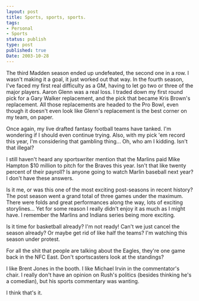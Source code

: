 ```yaml
---
layout: post
title: Sports, sports, sports.
tags:
- Personal
- Sports
status: publish
type: post
published: true
Date: 2003-10-28
---
```

The third Madden season ended up undefeated, the second one in a row.  I wasn't making it a goal, it just worked out that way.  In the fourth season, I've faced my first real difficulty as a GM, having to let go two or three of the major players.  Aaron Glenn was a real loss.  I traded down my first round pick for a Gary Walker replacement, and the pick that became Kris Brown's replacement.  All those replacements are headed to the Pro Bowl, even though it doesn't even look like Glenn's replacement is the best corner on my team, on paper.

Once again, my live drafted fantasy football teams have tanked.  I'm wondering if I should even continue trying.  Also, with my pick 'em record this year, I'm considering that gambling thing...  Oh, who am I kidding.  Isn't that illegal?

I still haven't heard any sportswriter mention that the Marlins paid Mike Hampton $10 million to pitch for the Braves this year.  Isn't that like twenty percent of their payroll?  Is anyone going to watch Marlin baseball next year?  I don't have these answers.

Is it me, or was this one of the most exciting post-seasons in recent history?  The post season went a grand total of three games under the maximum.  There were folds and great performances along the way, lots of exciting storylines...  Yet for some reason I really didn't enjoy it as much as I might have.  I remember the Marlins and Indians series being more exciting.

Is it time for basketball already?  I'm not ready!  Can't we just cancel the season already?  Or maybe get rid of like half the teams?  I'm watching this season under protest.

For all the shit that people are talking about the Eagles, they're one game back in the <span class="caps">NFC</span> East.  Don't sportscasters look at the standings?

I like Brent Jones in the booth.  I like Michael Irvin in the commentator's chair.  I really don't have an opinion on Rush's politics (besides thinking he's a comedian), but his sports commentary was wanting.

I think that's it.
